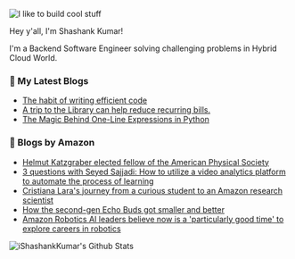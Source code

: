 ![I like to build cool stuff](https://res.cloudinary.com/dt8g3rhcy/image/upload/v1595929574/i_like_to_build_cool_shit._1_nzbwjh.png)

Hey y'all, I'm Shashank Kumar! 

I'm a Backend Software Engineer solving challenging problems in Hybrid Cloud World.

### 📕 My Latest Blogs
<!-- BLOG-POST-LIST:START -->
- [The habit of writing efficient code](https://medium.com/@ishashankkumar/the-habit-of-writing-efficient-code-153b05f04269?source=rss-d24dda280d5f------2)
- [A trip to the Library can help reduce recurring bills.](https://medium.com/swlh/a-trip-to-the-library-can-help-reduce-recurring-bills-23bca495cdf5?source=rss-d24dda280d5f------2)
- [The Magic Behind One-Line Expressions in Python](https://medium.com/swlh/the-magic-behind-one-line-expressions-in-python-816c10180c5c?source=rss-d24dda280d5f------2)
<!-- BLOG-POST-LIST:END -->

### 📕 Blogs by Amazon
<!-- AMAZON-BLOG-POST-LIST:START -->
- [Helmut Katzgraber elected fellow of the American Physical Society](https://www.amazon.science/latest-news/helmut-katzgraber-elected-fellow-of-the-american-physical-society)
- [3 questions with Seyed Sajjadi: How to utilize a video analytics platform to automate the process of learning](https://www.amazon.science/latest-news/3-questions-with-seyed-sajjadi-how-to-utilize-a-video-analytics-platform-to-automate-the-process-of-learning)
- [Cristiana Lara's journey from a curious student to an Amazon research scientist](https://www.amazon.science/working-at-amazon/cristiana-laras-journey-from-a-curious-student-to-an-amazon-research-scientist)
- [How the second-gen Echo Buds got smaller and better](https://www.amazon.science/latest-news/how-the-second-gen-echo-buds-got-smaller-and-better)
- [Amazon Robotics AI leaders believe now is a 'particularly good time' to explore careers in robotics](https://www.amazon.science/working-at-amazon/amazon-robotics-ai-leaders-believe-now-is-a-particularly-good-time-to-explore-careers-in-robotics)
<!-- AMAZON-BLOG-POST-LIST:END -->



<img align="center" alt="iShashankKumar's Github Stats" src="https://github-readme-stats.vercel.app/api?username=ishashankkumar&show_icons=true&hide_border=true" />
